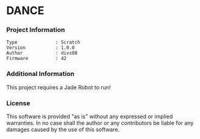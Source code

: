 DANCE
================



### Project Information
```
Type              : Scratch
Version           : 1.0.0
Author            : divs08
Firmware          : 42
```

### Additional Information
This project requires a Jade Robot to run!

### License
This software is provided "as is" without any expressed or implied warranties.  In no case shall the author or any contributors be liable for any damages caused by the use of this software.

